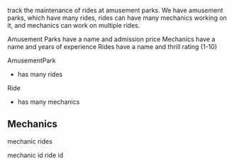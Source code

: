 track the maintenance of rides at amusement parks. We have amusement parks, which have many rides, rides can have many mechanics working on it, and mechanics can work on multiple rides.

Amusement Parks have a name and admission price
Mechanics have a name and years of experience
Rides have a name and thrill rating (1-10)

AmusementPark
- has many rides

Ride
- has many mechanics

Mechanics
-

mechanic rides

mechanic id
ride id
